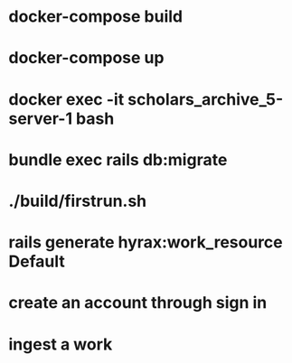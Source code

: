 # docker-compose build 
# docker-compose up
# docker exec -it scholars_archive_5-server-1 bash
# bundle exec rails db:migrate
# ./build/firstrun.sh
# rails generate hyrax:work_resource Default

# create an account through sign in
# ingest a work
